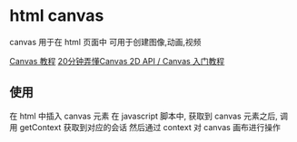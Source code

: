 # html canvas

canvas 用于在 html  页面中 可用于创建图像,动画,视频

[Canvas 教程](https://developer.mozilla.org/zh-CN/docs/Web/API/Canvas_API/Tutorial)
[20分钟弄懂Canvas 2D API / Canvas 入门教程](https://www.bilibili.com/video/BV1os4y1H7FB/?spm_id_from=..search-card.all.click&vd_source=eabc2c22ae7849c2c4f31815da49f209)

## 使用

在 html 中插入 canvas 元素
在 javascript 脚本中, 获取到 canvas 元素之后, 调用 getContext 获取到对应的会话
然后通过 context 对 canvas 画布进行操作
